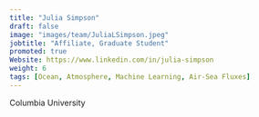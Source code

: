 ```yaml
---
title: "Julia Simpson"
draft: false
image: "images/team/JuliaLSimpson.jpeg"
jobtitle: "Affiliate, Graduate Student"
promoted: true
Website: https://www.linkedin.com/in/julia-simpson
weight: 6
tags: [Ocean, Atmosphere, Machine Learning, Air-Sea Fluxes]
---
```



Columbia University
